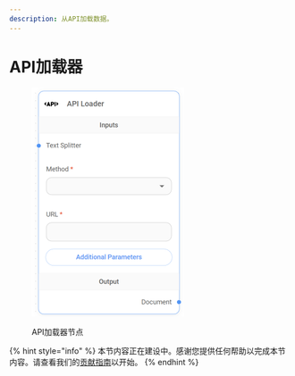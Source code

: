 ```yaml
---
description: 从API加载数据。
---
```


# API加载器

<figure><img src="../../../.gitbook/assets/image (9) (1) (1) (1) (1) (1) (1).png" alt="" width="273"><figcaption><p>API加载器节点</p></figcaption></figure>

{% hint style="info" %}
本节内容正在建设中。感谢您提供任何帮助以完成本节内容。请查看我们的[贡献指南](../../../contributing/)以开始。
{% endhint %}
